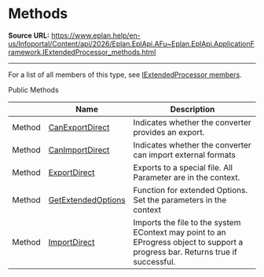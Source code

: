 # Methods

**Source URL:** https://www.eplan.help/en-us/Infoportal/Content/api/2026/Eplan.EplApi.AFu~Eplan.EplApi.ApplicationFramework.IExtendedProcessor_methods.html

---

For a list of all members of this type, see [IExtendedProcessor members](Eplan.EplApi.AFu~Eplan.EplApi.ApplicationFramework.IExtendedProcessor_members.html).

Public Methods

|  | Name | Description |
| --- | --- | --- |
| Method | [CanExportDirect](Eplan.EplApi.AFu~Eplan.EplApi.ApplicationFramework.IExtendedProcessor~CanExportDirect.html) | Indicates whether the converter provides an export. |
| Method | [CanImportDirect](Eplan.EplApi.AFu~Eplan.EplApi.ApplicationFramework.IExtendedProcessor~CanImportDirect.html) | Indicates whether the converter can import external formats |
| Method | [ExportDirect](Eplan.EplApi.AFu~Eplan.EplApi.ApplicationFramework.IExtendedProcessor~ExportDirect.html) | Exports to a special file. All Parameter are in the context. |
| Method | [GetExtendedOptions](Eplan.EplApi.AFu~Eplan.EplApi.ApplicationFramework.IExtendedProcessor~GetExtendedOptions.html) | Function for extended Options. Set the parameters in the context |
| Method | [ImportDirect](Eplan.EplApi.AFu~Eplan.EplApi.ApplicationFramework.IExtendedProcessor~ImportDirect.html) | Imports the file to the system EContext may point to an EProgress object to support a progress bar. Returns true if successful. |


